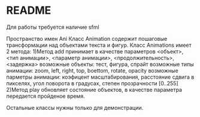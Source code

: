 # README #

Для работы требуется наличие sfml

Пространство имен Ani
Класс Animation содержит пошаговые трансформации над объектами текста и фигур.
Класс Animations имеет 2 метода:
1)Метод add принимает в качестве параметров <объект>, <тип анимации>, <параметр анимации>, <продолжительность>, <задержка>
возможные объекты: тест, фигура, спрайт
возможные типы анимации: zoom, left, right, top, boеttom, rotate, opacity
возможные парметры анимации: коэфицент масштабирования, расстояние сдвига в пикселях, угол поворота в градусах, степен прозрачности [0..255]
2)Метод play обновляет состояние объектов, в качестве параметра передается пройденое время.

Остальные классы нужны только для демонстрации.
